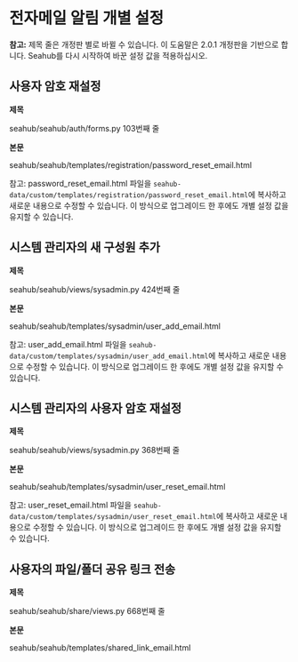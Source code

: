 # 전자메일 알림 개별 설정

**참고:** 제목 줄은 개정판 별로 바뀔 수 있습니다. 이 도움말은 2.0.1 개정판을 기반으로 합니다. Seahub를 다시 시작하여 바꾼 설정 값을 적용하십시오.

## 사용자 암호 재설정 ##

**제목**

seahub/seahub/auth/forms.py 103번째 줄

**본문**

seahub/seahub/templates/registration/password_reset_email.html

참고: password_reset_email.html 파일을 `seahub-data/custom/templates/registration/password_reset_email.html`에 복사하고 새로운 내용으로 수정할 수 있습니다. 이 방식으로 업그레이드 한 후에도 개별 설정 값을 유지할 수 있습니다. 

## 시스템 관리자의 새 구성원 추가 ##

**제목**

seahub/seahub/views/sysadmin.py 424번째 줄

**본문**

seahub/seahub/templates/sysadmin/user_add_email.html

참고: user_add_email.html 파일을 `seahub-data/custom/templates/sysadmin/user_add_email.html`에 복사하고 새로운 내용으로 수정할 수 있습니다. 이 방식으로 업그레이드 한 후에도 개별 설정 값을 유지할 수 있습니다. 

## 시스템 관리자의 사용자 암호 재설정 ##

**제목**

seahub/seahub/views/sysadmin.py 368번째 줄

**본문**

seahub/seahub/templates/sysadmin/user_reset_email.html

참고: user_reset_email.html 파일을 `seahub-data/custom/templates/sysadmin/user_reset_email.html`에 복사하고 새로운 내용으로 수정할 수 있습니다. 이 방식으로 업그레이드 한 후에도 개별 설정 값을 유지할 수 있습니다. 

## 사용자의 파일/폴더 공유 링크 전송 ##

**제목**

seahub/seahub/share/views.py 668번째 줄

**본문**

seahub/seahub/templates/shared_link_email.html

